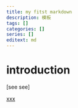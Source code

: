 ```yaml
---
title: my fitst markdown
description: 模板
tags: []
categories: []
series: []
editext: md
---
```

<!--more-->

# introduction
   [see see]
   
   [xxx](http://www.nkust.edu.tw)
